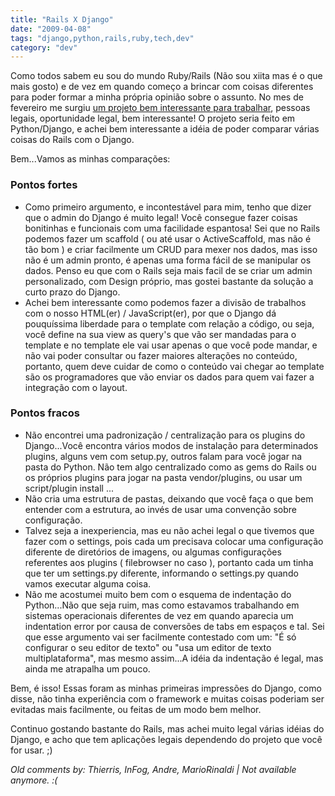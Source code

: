 ```yaml
---
title: "Rails X Django"
date: "2009-04-08"
tags: "django,python,rails,ruby,tech,dev"
category: "dev"
---
```


Como todos sabem eu sou do mundo Ruby/Rails (Não sou xiita mas é o
que mais gosto) e de vez em quando começo a brincar com coisas
diferentes para poder formar a minha própria opinião sobre o assunto.
No mes de fevereiro me surgiu
[um projeto bem interessante para trabalhar](http://pothix.com/blog/development/projeto-de-fevereiro "Projeto de fevereiro"),
pessoas legais, oportunidade legal, bem interessante! O projeto seria
feito em Python/Django, e achei bem interessante a idéia de poder
comparar várias coisas do Rails com o Django.

Bem...Vamos as minhas comparações:

### Pontos fortes
* Como primeiro argumento, e incontestável para mim, tenho que dizer que o admin do Django é muito legal! Você consegue fazer coisas bonitinhas e funcionais com uma facilidade espantosa! Sei que no Rails podemos fazer um scaffold ( ou até usar o ActiveScaffold, mas não é tão bom ) e criar facilmente um CRUD para mexer nos dados, mas isso não é um admin pronto, é apenas uma forma fácil de se manipular os dados. Penso eu que com o Rails seja mais facil de se criar um admin personalizado, com Design próprio, mas gostei bastante da solução a curto prazo do Django.
* Achei bem interessante como podemos fazer a divisão de trabalhos com o nosso HTML(er) / JavaScript(er), por que o Django dá pouquíssima liberdade para o template com relação a código, ou seja, você define na sua view as query's que vão ser mandadas para o template e no template ele vai usar apenas o que você pode mandar, e não vai poder consultar ou fazer maiores alterações no conteúdo, portanto, quem deve cuidar de como o conteúdo vai chegar ao template são os programadores que vão enviar os dados para quem vai fazer a integração com o layout.

### Pontos fracos
*  Não encontrei uma padronização / centralização para os plugins do Django...Você encontra vários modos de instalação para determinados plugins, alguns vem com setup.py, outros falam para você jogar na pasta do Python. Não tem algo centralizado como as gems do Rails ou os próprios plugins para jogar na pasta vendor/plugins, ou usar um script/plugin install ...
*  Não cria uma estrutura de pastas, deixando que você faça o que bem entender com a estrutura, ao invés de usar uma convenção sobre configuração.
* Talvez seja a inexperiencia, mas eu não achei legal o que tivemos que fazer com o settings, pois cada um precisava colocar uma configuração diferente de diretórios de imagens, ou algumas configurações referentes aos plugins ( filebrowser no caso ), portanto cada um tinha que ter um settings.py diferente, informando o settings.py quando vamos executar alguma coisa.
* Não me acostumei muito bem com o esquema de indentação do Python...Não que seja ruim, mas como estavamos trabalhando em sistemas operacionais diferentes de vez em quando aparecia um indentation error por causa de conversões de tabs em espaços e tal. Sei que esse argumento vai ser facilmente contestado com um: "É só configurar o seu editor de texto" ou "usa um editor de texto multiplataforma", mas mesmo assim...A idéia da indentação é legal, mas ainda me atrapalha um pouco.

Bem, é isso! Essas foram as minhas primeiras impressões do Django,
como disse, não tinha experiência com o framework e muitas coisas
poderiam ser evitadas mais facilmente, ou feitas de um modo bem
melhor.

Continuo gostando bastante do Rails, mas achei muito legal várias
idéias do Django, e acho que tem aplicações legais dependendo do
projeto que você for usar. ;)



_Old comments by: Thierris, InFog, Andre, MarioRinaldi | Not available anymore. :(_
